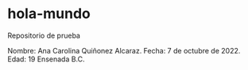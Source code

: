 # hola-mundo
Repositorio de prueba

Nombre: Ana Carolina Quiñonez Alcaraz.
Fecha: 7 de octubre de 2022.
Edad: 19
Ensenada B.C.
